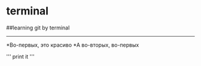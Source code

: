 # terminal
##learning git by terminal
***
*Во-первых, это красиво
*А во-вторых, во-первых

'''
print it
'''
